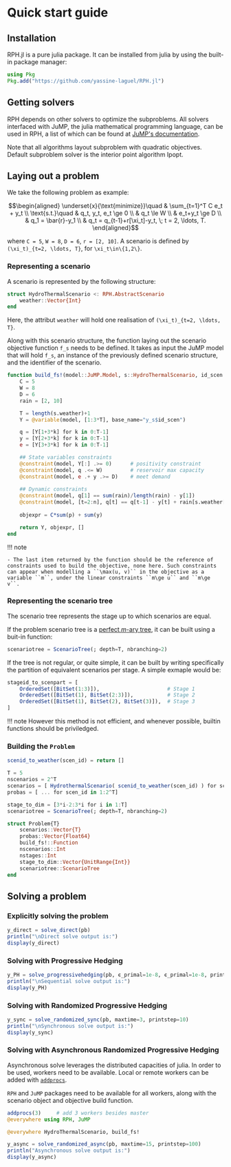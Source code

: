 # Quick start guide

## Installation
RPH.jl is a pure julia package. It can be installed from julia by using the built-in package manager:
```julia
using Pkg
Pkg.add("https://github.com/yassine-laguel/RPH.jl")
```

## Getting solvers
RPH depends on other solvers to optimize the subproblems. All solvers interfaced with JuMP, the julia mathematical programming language, can be used in RPH, a list of which can be found at [JuMP's documentation](http://www.juliaopt.org/JuMP.jl/v0.19.0/installation/#Getting-Solvers-1).

Note that all algorithms layout subproblem with quadratic objectives. Default subproblem solver is the interior point algorithm Ipopt.

## Laying out a problem
We take the following problem as example:

```math
\begin{aligned}
\underset{x}{\text{minimize}}\quad
& \sum_{t=1}^T C e_t + y_t \\
\text{s.t.}\quad
& q_t, y_t, e_t \ge 0 \\
& q_t \le W \\
& e_t+y_t \ge D \\
& q_1 = \bar{r}-y_1 \\
& q_t = q_{t-1}+r[\xi_t]-y_t, \; t = 2, \ldots, T.
\end{aligned}
```

where ``C = 5``, ``W = 8``, ``D = 6``, ``r = [2, 10]``. A scenario is defined by ``(\xi_t)_{t=2, \ldots, T}``, for ``\xi_t\in\{1,2\}``.

### Representing a scenario

A scenario is represented by the following structure:
```julia
struct HydroThermalScenario <: RPH.AbstractScenario
    weather::Vector{Int}
end
```
Here, the attribut `weather` will hold one realisation of ``(\xi_t)_{t=2, \ldots, T}``.

Along with this scenario structure, the function laying out the scenario objective function ``f_s`` needs to be defined.
It takes as input the JuMP model that will hold ``f_s``, an instance of the previously defined scenario structure, and the identifier of the scenario.
```julia
function build_fs!(model::JuMP.Model, s::HydroThermalScenario, id_scen::ScenarioId)
    C = 5
    W = 8
    D = 6
    rain = [2, 10]

    T = length(s.weather)+1
    Y = @variable(model, [1:3*T], base_name="y_s$id_scen")

    q = [Y[1+3*k] for k in 0:T-1]
    y = [Y[2+3*k] for k in 0:T-1]
    e = [Y[3+3*k] for k in 0:T-1]

    ## State variables constraints
    @constraint(model, Y[:] .>= 0)      # positivity constraint
    @constraint(model, q .<= W)         # reservoir max capacity
    @constraint(model, e .+ y .>= D)    # meet demand
    
    ## Dynamic constraints
    @constraint(model, q[1] == sum(rain)/length(rain) - y[1])
    @constraint(model, [t=2:n], q[t] == q[t-1] - y[t] + rain[s.weather[t]])
    
    objexpr = C*sum(p) + sum(y)

    return Y, objexpr, []
end
```
!!! note

    - The last item returned by the function should be the reference of constraints used to build the objective, none here. Such constraints can appear when modelling a ``\max(u, v)`` in the objective as a variable ``m``, under the linear constraints ``m\ge u`` and ``m\ge v``.


### Representing the scenario tree
The scenario tree represents the stage up to which scenarios are equal.

If the problem scenario tree is a [perfect *m*-ary tree](https://en.wikipedia.org/wiki/M-ary_tree#Types_of_m-ary_trees), it can be built using a buit-in function:
```julia
scenariotree = ScenarioTree(; depth=T, nbranching=2)
```

If the tree is not regular, or quite simple, it can be built by writing specifically the partition of equivalent scenarios per stage. A simple exmaple would be:
```julia
stageid_to_scenpart = [
    OrderedSet([BitSet(1:3)]),                      # Stage 1
    OrderedSet([BitSet(1), BitSet(2:3)]),           # Stage 2
    OrderedSet([BitSet(1), BitSet(2), BitSet(3)]),  # Stage 3
]
```
!!! note
    However this method is not efficient, and whenever possible, builtin functions should be priviledged.

### Building the `Problem`


```julia
scenid_to_weather(scen_id) = return []

T = 5
nscenarios = 2^T
scenarios = [ HydrothermalScenario( scenid_to_weather(scen_id) ) for scen_id in 1:2^T]
probas = [ ... for scen_id in 1:2^T]

stage_to_dim = [3*i-2:3*i for i in 1:T]
scenariotree = ScenarioTree(; depth=T, nbranching=2)

struct Problem{T}
    scenarios::Vector{T}
    probas::Vector{Float64}
    build_fs!::Function
    nscenarios::Int
    nstages::Int
    stage_to_dim::Vector{UnitRange{Int}}
    scenariotree::ScenarioTree
end
```

## Solving a problem

### Explicitly solving the problem
```julia
y_direct = solve_direct(pb)
println("\nDirect solve output is:")
display(y_direct)
```

### Solving with Progressive Hedging
```julia
y_PH = solve_progressivehedging(pb, ϵ_primal=1e-8, ϵ_primal=1e-8, printstep=1)
println("\nSequential solve output is:")
display(y_PH)
```

### Solving with Randomized Progressive Hedging
```julia
y_sync = solve_randomized_sync(pb, maxtime=3, printstep=10)
println("\nSynchronous solve output is:")
display(y_sync)
```

### Solving with Asynchronous Randomized Progressive Hedging
Asynchronous solve leverages the distributed capacities of julia. In order to be used, workers need to be available. Local or remote workers can be added with [`addprocs`](https://docs.julialang.org/en/v1/stdlib/Distributed/#Distributed.addprocs).

`RPH` and `JuMP` packages need to be available for all workers, along with the scenario object and objective build function.

```julia
addprocs(3)     # add 3 workers besides master
@everywhere using RPH, JuMP

@everywhere HydroThermalScenario, build_fs!

y_async = solve_randomized_async(pb, maxtime=15, printstep=100)
println("Asynchronous solve output is:")
display(y_async)
```
